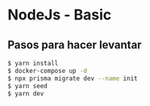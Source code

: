 # NodeJs - Basic

## Pasos para hacer levantar
```bash
$ yarn install
$ docker-compose up -d
$ npx prisma migrate dev --name init  
$ yarn seed
$ yarn dev
```
